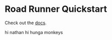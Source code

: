 # Road Runner Quickstart

Check out the [docs](https://rr.brott.dev/docs/v1-0/tuning/).

hi nathan
hi hunga monkeys